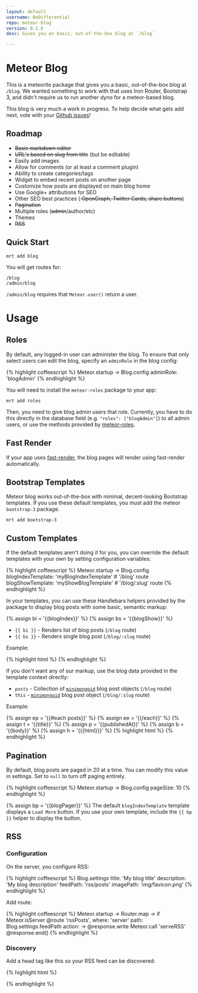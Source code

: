 ```yaml
---
layout: default
username: BeDifferential
repo: meteor-blog
version: 0.2.6
desc: Gives you an basic, out-of-the-box blog at `/blog`

---
```

# Meteor Blog

This is a meteorite package that gives you a basic, out-of-the-box blog at
`/blog`.  We wanted something to work with that uses Iron Router, Bootstrap 3,
and didn't require us to run another dyno for a meteor-based blog.

This blog is very much a work in progress. To help decide what gets add next,
vote with your [Github issues](https://github.com/BeDifferential/meteor-blog/issues)!

## Roadmap

* <s>Basic markdown editor</s>
* <s>URL's based on slug from title</s> (but be editable)
* Easily add images
* Allow for comments (or at least a comment plugin)
* Ability to create categories/tags
* Widget to embed recent posts on another page
* Customize how posts are displayed on main blog home
* Use Google+ attributions for SEO
* Other SEO best practices (<s> OpenGraph, Twitter Cards, share buttons</s>)
* <s>Pagination</s>
* Multiple roles (<s>admin</s>/author/etc)
* Themes
* <s>RSS</s>

## Quick Start

```
mrt add blog
```

You will get routes for:

```
/blog
/admin/blog
```

`/admin/blog` requires that `Meteor.user()` return a user.

# Usage

## Roles

By default, any logged-in user can administer the blog. To ensure that only
select users can edit the blog, specify an `adminRole` in the blog config:

{% highlight coffeescript %}
Meteor.startup ->
  Blog.config
    adminRole: 'blogAdmin'
{% endhighlight %}

You will need to install the `meteor-roles` package to your app:

```
mrt add roles
```

Then, you need to give blog admin users that role. Currently, you have to do
this directly in the database field (e.g. `"roles": ["blogAdmin"]`) to
all admin users, or use the methods provided by
[meteor-roles](https://github.com/alanning/meteor-roles).

## Fast Render

If your app uses [fast-render](https://github.com/arunoda/meteor-fast-render),
the blog pages will render using fast-render automatically.

## Bootstrap Templates

Meteor blog works out-of-the-box with minimal, decent-looking Bootstrap
templates. If you use these default templates, you must add the meteor
`bootstrap-3` package.

```
mrt add bootstrap-3
```

## Custom Templates

If the default templates aren't doing it for you, you can override the default
templates with your own by setting configuration variables:

{% highlight coffeescript %}
Meteor.startup ->
  Blog.config
    blogIndexTemplate: 'myBlogIndexTemplate' # '/blog' route
    blogShowTemplate: 'myShowBlogTemplate'   # '/blog/:slug' route
{% endhighlight %}

In your templates, you can use these Handlebars helpers provided by the package
to display blog posts with some basic, semantic markup:

{% assign bi = '{{blogIndex}}' %}
{% assign bs = '{{blogShow}}' %}
* `{{ bi }}` - Renders list of blog posts (`/blog` route)
* `{{ bs }}` - Renders single blog post (`/blog/:slug` route)

Example:

{% highlight html %}
<template name="myBlogIndexTemplate">
  <h1>Welcome to my Blog</h1>
  <div>{{ bi }}</div>
</template>
{% endhighlight %}

If you don't want any of our markup, use the blog data provided in the template
context directly:

* `posts` - Collection of [`minimongoid`](https://github.com/Exygy/minimongoid) blog post objects (`/blog` route)
* `this` - [`minimongoid`](https://github.com/Exygy/minimongoid) blog post object (`/blog/:slug` route)

Example:

{% assign ep = '{{#each posts}}' %}
{% assign ee = '{{/each}}' %}
{% assign t = '{{title}}' %}
{% assign p = '{{publishedAt}}' %}
{% assign b = '{{body}}' %}
{% assign h = '{{{html}}}' %}
{% highlight html %}
<template name="myBlogIndexTemplate">
  <h1>Welcome to my Blog</h1>
  <ul>
    {{ep}}
      <li>
        <h2>{{t}}</h2>
        <p>Published on {{p}}</p>
        <p>Markdown: {{b}}</p>
        <p>HTML: {{h}}</p>
      </li>
    {{ee}}
  </ul>
</template>
{% endhighlight %}

## Pagination

By default, blog posts are paged in 20 at a time.  You can modify this value in
settings. Set to `null` to turn off paging entirely.

{% highlight coffeescript %}
Meteor.startup ->
  Blog.config
    pageSize: 10
{% endhighlight %}

{% assign bp = '{{blogPager}}' %}
The default `blogIndexTemplate` template displays a `Load More` button. If you
use your own template, include the `{{ bp }}` helper to display the button.

## RSS

### Configuration

On the server, you configure RSS:

{% highlight coffeescript %}
Blog.settings
  title: 'My blog title'
  description: 'My blog description'
  feedPath: 'rss/posts'
  imagePath: 'img/favicon.png'
{% endhighlight %}

Add route:

{% highlight coffeescript %}
Meteor.startup ->
  Router.map ->
    if Meteor.isServer
      @route 'rssPosts',
        where: 'server'
        path: Blog.settings.feedPath
        action: ->
          @response.write Meteor.call 'serveRSS'
          @response.end()
{% endhighlight %}

### Discovery

Add a head tag like this so your RSS feed can be discovered:

{% highlight html %}
<head>
  <link rel="alternate" type="application/rss+xml" title="Big blog" href="/rss/posts"/>
</head>
{% endhighlight %}

